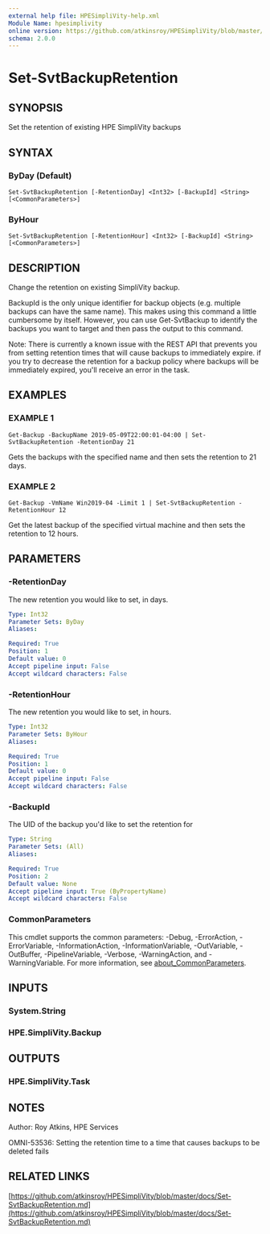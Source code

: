 ```yaml
---
external help file: HPESimpliVity-help.xml
Module Name: hpesimplivity
online version: https://github.com/atkinsroy/HPESimpliVity/blob/master/docs/Set-SvtBackupRetention.md
schema: 2.0.0
---
```


# Set-SvtBackupRetention

## SYNOPSIS
Set the retention of existing HPE SimpliVity backups

## SYNTAX

### ByDay (Default)
```
Set-SvtBackupRetention [-RetentionDay] <Int32> [-BackupId] <String> [<CommonParameters>]
```

### ByHour
```
Set-SvtBackupRetention [-RetentionHour] <Int32> [-BackupId] <String> [<CommonParameters>]
```

## DESCRIPTION
Change the retention on existing SimpliVity backup.

BackupId is the only unique identifier for backup objects (e.g.
multiple backups can have the same
name).
This makes using this command a little cumbersome by itself.
However, you can use Get-SvtBackup
to identify the backups you want to target and then pass the output to this command.

Note: There is currently a known issue with the REST API that prevents you from setting retention times
that will cause backups to immediately expire.
if you try to decrease the retention for a backup policy
where backups will be immediately expired, you'll receive an error in the task.

## EXAMPLES

### EXAMPLE 1
```
Get-Backup -BackupName 2019-05-09T22:00:01-04:00 | Set-SvtBackupRetention -RetentionDay 21
```

Gets the backups with the specified name and then sets the retention to 21 days.

### EXAMPLE 2
```
Get-Backup -VmName Win2019-04 -Limit 1 | Set-SvtBackupRetention -RetentionHour 12
```

Get the latest backup of the specified virtual machine and then sets the retention to 12 hours.

## PARAMETERS

### -RetentionDay
The new retention you would like to set, in days.

```yaml
Type: Int32
Parameter Sets: ByDay
Aliases:

Required: True
Position: 1
Default value: 0
Accept pipeline input: False
Accept wildcard characters: False
```

### -RetentionHour
The new retention you would like to set, in hours.

```yaml
Type: Int32
Parameter Sets: ByHour
Aliases:

Required: True
Position: 1
Default value: 0
Accept pipeline input: False
Accept wildcard characters: False
```

### -BackupId
The UID of the backup you'd like to set the retention for

```yaml
Type: String
Parameter Sets: (All)
Aliases:

Required: True
Position: 2
Default value: None
Accept pipeline input: True (ByPropertyName)
Accept wildcard characters: False
```

### CommonParameters
This cmdlet supports the common parameters: -Debug, -ErrorAction, -ErrorVariable, -InformationAction, -InformationVariable, -OutVariable, -OutBuffer, -PipelineVariable, -Verbose, -WarningAction, and -WarningVariable. For more information, see [about_CommonParameters](http://go.microsoft.com/fwlink/?LinkID=113216).

## INPUTS

### System.String
### HPE.SimpliVity.Backup
## OUTPUTS

### HPE.SimpliVity.Task
## NOTES
Author: Roy Atkins, HPE Services

OMNI-53536: Setting the retention time to a time that causes backups to be deleted fails

## RELATED LINKS

[https://github.com/atkinsroy/HPESimpliVity/blob/master/docs/Set-SvtBackupRetention.md](https://github.com/atkinsroy/HPESimpliVity/blob/master/docs/Set-SvtBackupRetention.md)

